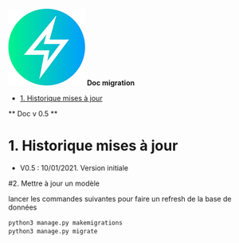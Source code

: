 ![logo](https://raw.githubusercontent.com/MeteoR-OI/bd-climato/master/doc/images/meteoi.re-logo_mini.png)
**Doc migration**

<!-- @import "[TOC]" {cmd="toc" depthFrom=1 depthTo=6 orderedList=false} -->

<!-- code_chunk_output -->

- [1. Historique mises à jour](#1-historique-mises-à-jour)

<!-- /code_chunk_output -->

** Doc v 0.5 **


# 1. Historique mises à jour
- V0.5 : 10/01/2021. Version initiale

#2. Mettre à jour un modèle


lancer les commandes suivantes pour faire un refresh de la base de données


```python
python3 manage.py makemigrations
python3 manage.py migrate
```
